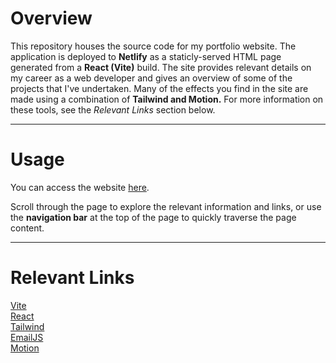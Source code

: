 # Overview

This repository houses the source code for my portfolio website. The application is deployed to **Netlify** as a staticly-served HTML page generated from a **React (Vite)** build. The site provides relevant details on my career as a web developer and gives an overview of some of the projects that I've undertaken. Many of the effects you find in the site are made using a combination of **Tailwind and Motion.** For more information on these tools, see the *Relevant Links* section below.


---
# Usage
You can access the website [here][siteLink].

Scroll through the page to explore the relevant information and links, or use the **navigation bar** at the top of the page to quickly traverse the page content.


---
# Relevant Links

[Vite][ViteLink]  
[React][ReactLink]  
[Tailwind][TailwindLink]  
[EmailJS][EmailJSLink]  
[Motion][MotionLink]  

[ViteLink]: [https://vite.dev/]
[ReactLink]: [https://react.dev/]
[TailwindLink]: [https://tailwindcss.com/]
[EmailJSLink]: [https://www.emailjs.com/]
[MotionLink]: [https://motion.dev/]
[siteLink]: https://ranjotdharni.netlify.app/
